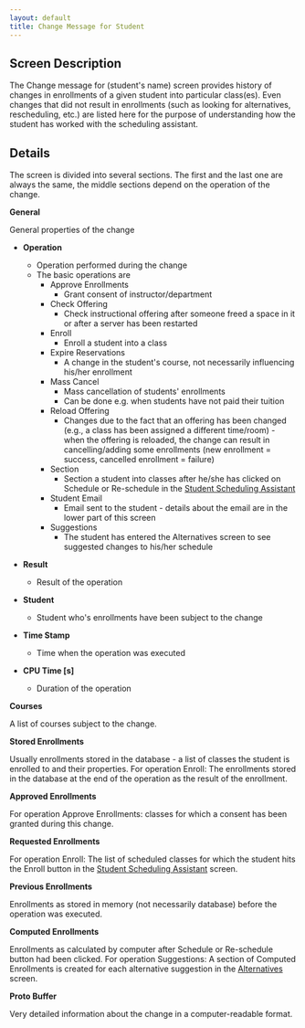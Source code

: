 ```yaml
---
layout: default
title: Change Message for Student
---
```



## Screen Description


 The Change message for (student's name) screen provides history of changes in enrollments of a given student into particular class(es). Even changes that did not result in enrollments (such as looking for alternatives, rescheduling, etc.) are listed here for the purpose of understanding how the student has worked with the scheduling assistant.

## Details


 The screen is divided into several sections. The first and the last one are always the same, the middle sections depend on the operation of the change.


 **General**


 General properties of the change

* **Operation**
	* Operation performed during the change
	* The basic operations are
		* Approve Enrollments
			* Grant consent of instructor/department
		* Check Offering
			* Check instructional offering after someone freed a space in it or after a server has been restarted
		* Enroll
			* Enroll a student into a class
		* Expire Reservations
			* A change in the student's course, not necessarily influencing his/her enrollment
		* Mass Cancel
			* Mass cancellation of students' enrollments
			* Can be done e.g. when students have not paid their tuition
		* Reload Offering
			* Changes due to the fact that an offering has been changed (e.g., a class has been assigned a different time/room) - when the offering is reloaded, the change can result in cancelling/adding some enrollments (new enrollment = success, cancelled enrollment = failure)
		* Section
			* Section a student into classes after he/she has clicked on Schedule or Re-schedule in the [Student Scheduling Assistant](student-scheduling-assistant)
		* Student Email
			* Email sent to the student - details about the email are in the lower part of this screen
		* Suggestions
			* The student has entered the Alternatives screen to see suggested changes to his/her schedule

* **Result**
	* Result of the operation

* **Student**
	* Student who's enrollments have been subject to the change

* **Time Stamp**
	* Time when the operation was executed

* **CPU Time [s]**
	* Duration of the operation


 **Courses**


 A list of courses subject to the change.


 **Stored Enrollments**


 Usually enrollments stored in the database - a list of classes the student is enrolled to and their properties. For operation Enroll: The enrollments stored in the database at the end of the operation as the result of the enrollment.


 **Approved Enrollments**


 For operation Approve Enrollments: classes for which a consent has been granted during this change.


 **Requested Enrollments**


 For operation Enroll: The list of scheduled classes for which the student hits the Enroll button in the [Student Scheduling Assistant](student-scheduling-assistant) screen.


 **Previous Enrollments**


 Enrollments as stored in memory (not necessarily database) before the operation was executed.


 **Computed Enrollments**


 Enrollments as calculated by computer after Schedule or Re-schedule button had been clicked. For operation Suggestions: A section of Computed Enrollments is created for each alternative suggestion in the [Alternatives](alternatives-for-class) screen.


 **Proto Buffer**


 Very detailed information about the change in a computer-readable format.
